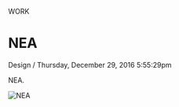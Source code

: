 <p class="type">WORK</p>

# NEA

<p class="meta">Design  /  Thursday, December 29, 2016 5:55:29pm</p>

NEA.

![NEA](https://farooq-agent.web.app/assets/images/works/large/nea.jpg)
